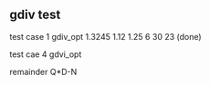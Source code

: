 ## gdiv test
   test case 1 gdiv_opt 1.3245 1.12 1.25 6 30 23 (done)

   test cae 4 gdvi_opt  



   remainder   Q*D-N